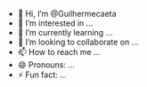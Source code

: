 - 👋 Hi, I’m @Guilhermecaeta
- 👀 I’m interested in ...
- 🌱 I’m currently learning ...
- 💞️ I’m looking to collaborate on ...
- 📫 How to reach me ...
- 😄 Pronouns: ...
- ⚡ Fun fact: ...

<!---
Guilhermecaeta/Guilhermecaeta is a ✨ special ✨ repository because its `README.md` (this file) appears on your GitHub profile.
You can click the Preview link to take a look at your changes.
--->
